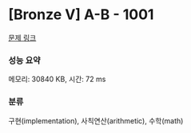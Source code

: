 # [Bronze V] A-B - 1001 

[문제 링크](https://www.acmicpc.net/problem/1001) 

### 성능 요약

메모리: 30840 KB, 시간: 72 ms

### 분류

구현(implementation), 사칙연산(arithmetic), 수학(math)

